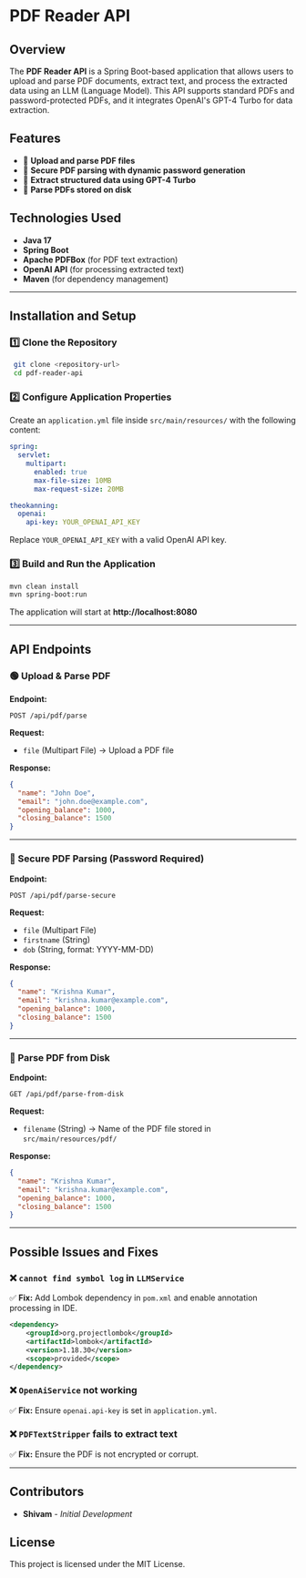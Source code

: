 # PDF Reader API

## Overview
The **PDF Reader API** is a Spring Boot-based application that allows users to upload and parse PDF documents, extract text, and process the extracted data using an LLM (Language Model). This API supports standard PDFs and password-protected PDFs, and it integrates OpenAI's GPT-4 Turbo for data extraction.

## Features
- 📄 **Upload and parse PDF files**
- 🔑 **Secure PDF parsing with dynamic password generation**
- 🧠 **Extract structured data using GPT-4 Turbo**
- 📂 **Parse PDFs stored on disk**

## Technologies Used
- **Java 17**
- **Spring Boot**
- **Apache PDFBox** (for PDF text extraction)
- **OpenAI API** (for processing extracted text)
- **Maven** (for dependency management)

---
## Installation and Setup

### 1️⃣ Clone the Repository
```sh
 git clone <repository-url>
 cd pdf-reader-api
```

### 2️⃣ Configure Application Properties
Create an `application.yml` file inside `src/main/resources/` with the following content:
```yaml
spring:
  servlet:
    multipart:
      enabled: true
      max-file-size: 10MB
      max-request-size: 20MB

theokanning:
  openai:
    api-key: YOUR_OPENAI_API_KEY
```
Replace `YOUR_OPENAI_API_KEY` with a valid OpenAI API key.

### 3️⃣ Build and Run the Application
```sh
mvn clean install
mvn spring-boot:run
```
The application will start at **http://localhost:8080**

---
## API Endpoints

### 🟢 Upload & Parse PDF
**Endpoint:**
```http
POST /api/pdf/parse
```
**Request:**
- `file` (Multipart File) → Upload a PDF file

**Response:**
```json
{
  "name": "John Doe",
  "email": "john.doe@example.com",
  "opening_balance": 1000,
  "closing_balance": 1500
}
```

---
### 🔐 Secure PDF Parsing (Password Required)
**Endpoint:**
```http
POST /api/pdf/parse-secure
```
**Request:**
- `file` (Multipart File)
- `firstname` (String)
- `dob` (String, format: YYYY-MM-DD)

**Response:**
```json
{
  "name": "Krishna Kumar",
  "email": "krishna.kumar@example.com",
  "opening_balance": 1000,
  "closing_balance": 1500
}
```

---
### 📂 Parse PDF from Disk
**Endpoint:**
```http
GET /api/pdf/parse-from-disk
```
**Request:**
- `filename` (String) → Name of the PDF file stored in `src/main/resources/pdf/`

**Response:**
```json
{
  "name": "Krishna Kumar",
  "email": "krishna.kumar@example.com",
  "opening_balance": 1000,
  "closing_balance": 1500
}
```

---
## Possible Issues and Fixes

### ❌ `cannot find symbol log` in `LLMService`
✅ **Fix:** Add Lombok dependency in `pom.xml` and enable annotation processing in IDE.
```xml
<dependency>
    <groupId>org.projectlombok</groupId>
    <artifactId>lombok</artifactId>
    <version>1.18.30</version>
    <scope>provided</scope>
</dependency>
```

### ❌ `OpenAiService` not working
✅ **Fix:** Ensure `openai.api-key` is set in `application.yml`.

### ❌ `PDFTextStripper` fails to extract text
✅ **Fix:** Ensure the PDF is not encrypted or corrupt.

---
## Contributors
- **Shivam** - *Initial Development*

## License
This project is licensed under the MIT License.
